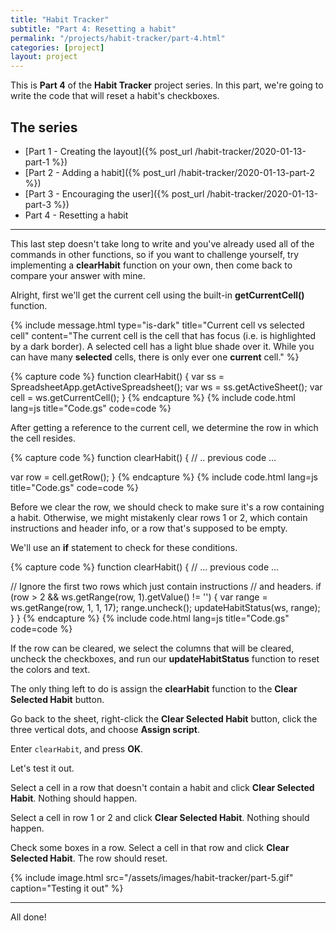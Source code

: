 ```yaml
---
title: "Habit Tracker"
subtitle: "Part 4: Resetting a habit"
permalink: "/projects/habit-tracker/part-4.html"
categories: [project]
layout: project
---
```

This is **Part 4** of the **Habit Tracker** project series. In this part, we're going to write the code that will reset a habit's checkboxes.

## The series

* [Part 1 - Creating the layout]({% post_url /habit-tracker/2020-01-13-part-1 %})
* [Part 2 - Adding a habit]({% post_url /habit-tracker/2020-01-13-part-2 %})
* [Part 3 - Encouraging the user]({% post_url /habit-tracker/2020-01-13-part-3 %})
* Part 4 - Resetting a habit

------

This last step doesn't take long to write and you've already used all of the commands in other functions, so if you want to challenge yourself, try implementing a **clearHabit** function on your own, then come back to compare your answer with mine.

Alright, first we'll get the current cell using the built-in **getCurrentCell()** function.

{% include message.html type="is-dark" title="Current cell vs selected cell" content="The current cell is the cell that has focus (i.e. is highlighted by a dark border). A selected cell has a light blue shade over it. While you can have many <b>selected</b> cells, there is only ever one <b>current</b> cell." %}

{% capture code %}
function clearHabit() {
  var ss = SpreadsheetApp.getActiveSpreadsheet();
  var ws = ss.getActiveSheet();
  var cell = ws.getCurrentCell();
}
{% endcapture %}
{% include code.html lang=js title="Code.gs" code=code %}

After getting a reference to the current cell, we determine the row in which the cell resides.

{% capture code %}
function clearHabit() {
  // .. previous code ...
  
  var row = cell.getRow();
}
{% endcapture %}
{% include code.html lang=js title="Code.gs" code=code %}

Before we clear the row, we should check to make sure it's a row containing a habit. Otherwise, we might mistakenly clear rows 1 or 2, which contain instructions and header info, or a row that's supposed to be empty.

We'll use an **if** statement to check for these conditions.

{% capture code %}
function clearHabit() {
  // ... previous code ...
  
  // Ignore the first two rows which just contain instructions
  // and headers.
  if (row > 2 && ws.getRange(row, 1).getValue() != '') {
    var range = ws.getRange(row, 1, 1, 17);
    range.uncheck();
    updateHabitStatus(ws, range);
  }
}
{% endcapture %}
{% include code.html lang=js title="Code.gs" code=code %}

If the row can be cleared, we select the columns that will be cleared, uncheck the checkboxes, and run our **updateHabitStatus** function to reset the colors and text.

The only thing left to do is assign the **clearHabit** function to the **Clear Selected Habit** button.

Go back to the sheet, right-click the **Clear Selected Habit** button, click the three vertical dots, and choose **Assign script**.

Enter `clearHabit`, and press **OK**.

Let's test it out.

Select a cell in a row that doesn't contain a habit and click **Clear Selected Habit**. Nothing should happen.

Select a cell in row 1 or 2 and click **Clear Selected Habit**. Nothing should happen.

Check some boxes in a row. Select a cell in that row and click **Clear Selected Habit**. The row should reset.

{% include image.html src="/assets/images/habit-tracker/part-5.gif" caption="Testing it out" %}

------
All done!